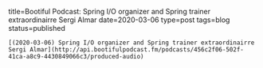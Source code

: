 
title=Bootiful Podcast: Spring I/O organizer and Spring trainer extraordinairre Sergi Almar
date=2020-03-06
type=post
tags=blog
status=published
~~~~~~
[(2020-03-06) Spring I/O organizer and Spring trainer extraordinairre Sergi Almar](http://api.bootifulpodcast.fm/podcasts/456c2f06-502f-41ca-a8c9-4430849066c3/produced-audio) 
            